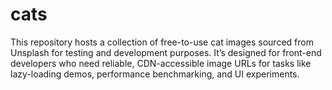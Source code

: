 # cats
This repository hosts a collection of free-to-use cat images sourced from Unsplash for testing and development purposes. It’s designed for front-end developers who need reliable, CDN-accessible image URLs for tasks like lazy-loading demos, performance benchmarking, and UI experiments.
